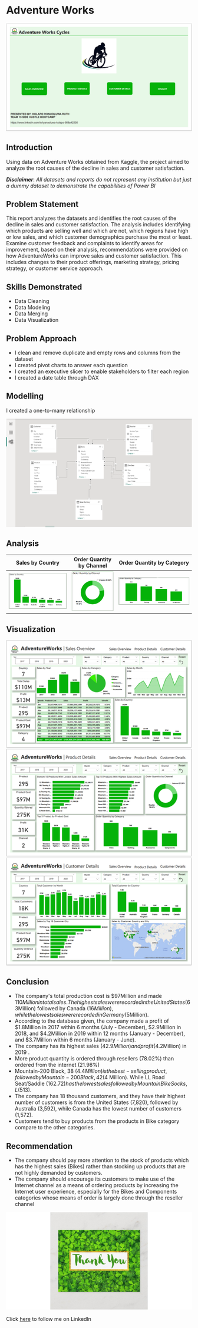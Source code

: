 # Adventure Works

![](Adventure_Menu.PNG)

## Introduction
Using data on Adventure Works obtained from Kaggle, the project aimed to analyze the root causes of the decline in sales and customer satisfaction.

**_Disclaimer_**: _All datasets and reports do not represent any institution but just a dummy dataset to demonstrate the capabilities of Power BI_

## Problem Statement
This report analyzes the datasets and identifies the root causes of the decline in sales and customer satisfaction. The analysis includes identifying which products are selling well and which are not, which regions have high or low sales, and which customer demographics purchase the most or least. Examine customer feedback and complaints to identify areas for improvement, based on their analysis, recommendations were provided on how AdventureWorks can improve sales and customer satisfaction. This includes changes to their product offerings, marketing strategy, pricing strategy, or customer service approach.

## Skills Demonstrated
- Data Cleaning
- Data Modeling
- Data Merging
- Data Visualization

## Problem Approach
- I clean and remove duplicate and empty rows and  columns from the dataset
- I created pivot charts to answer each question
- I created an executive slicer to enable stakeholders to filter each region
- I created a date table through DAX

## Modelling
I created a one-to-many relationship
  
![](Adventure_Model.PNG)

## Analysis
Sales by Country | Order Quantity by Channel | Order Quantity by Category
|----------------|---------------------------|----------------------------|
![](Adven_1.PNG) | ![](Adven_3.PNG)          | ![](Adven_2.PNG)

## Visualization
![](Adventure_1.PNG)
![](Adventure_2.PNG)
![](Adventure_3.PNG)

## Conclusion
- The company's total production cost is $97Million and made $110Million in total sales. The highest sales were recorded in the United States ($63Million) followed by Canada ($16Million), while the lowest sales were recorded in Germany ($5Million).
- According to the database given, the company made a profit of $1.8Million in 2017 within 6 months (July - December), $2.9Million in 2018, and $4.2Million in 2019 within 12 months (January -  December), and $3.7Million within 6 months (January - June). 
- The company has its highest sales ($42.9Million) and profit ($4.2Million) in 2019 .
- More product quantity is ordered through resellers (78.02%) than ordered from the internet (21.98%)
- Mountain-200 Black, 38 ($4.4 Million) is the best-selling product, followed by Mountain-200 Black, 42 ($4 Million). While LL Road Seat/Saddle ($162.72) has the lowest sales followed by Mountain Bike Socks, L($513).
- The company has 18 thousand customers, and they have their highest number of customers is from the United States (7,820), followed by Australia (3,592), while Canada has the lowest number of customers (1,572).
- Customers tend to buy products from the products in Bike category compare to the other categories.

## Recommendation
- The company should pay more attention to the stock of products which has the highest sales (Bikes) rather than stocking up products that are not highly demanded by customers.
- The company should encourage its customers to make use of the Internet channel as a means of ordering products by increasing the Internet user experience, especially for the Bikes and Components categories whose means of order is largely done through the reseller channel

![](Thank_you.jpg)

Click [here](https://www.linkedin.com/in/kolapoiyanuoluwa/) to follow me on Linkedln



